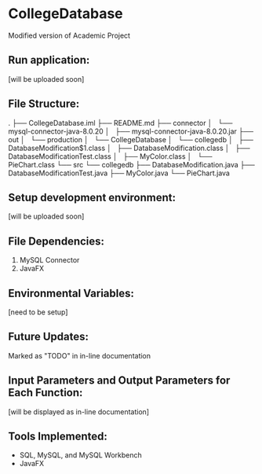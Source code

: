 # CollegeDatabase

Modified version of Academic Project

## Run application: 
[will be uploaded soon]

## File Structure: 
.
├── CollegeDatabase.iml
├── README.md
├── connector
│   └── mysql-connector-java-8.0.20
│       ├── mysql-connector-java-8.0.20.jar
├── out
│   └── production
│       └── CollegeDatabase
│           └── collegedb
│               ├── DatabaseModification$1.class
│               ├── DatabaseModification.class
│               ├── DatabaseModificationTest.class
│               ├── MyColor.class
│               └── PieChart.class
└── src
    └── collegedb
        ├── DatabaseModification.java
        ├── DatabaseModificationTest.java
        ├── MyColor.java
        └── PieChart.java


## Setup development environment:
[will be uploaded soon]

## File Dependencies:
1. MySQL Connector
2. JavaFX

## Environmental Variables:
[need to be setup]

## Future Updates:
Marked as "TODO" in in-line documentation

## Input Parameters and Output Parameters for Each Function:
[will be displayed as in-line documentation]

## Tools Implemented:
* SQL, MySQL, and MySQL Workbench
* JavaFX
